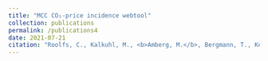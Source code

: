 ```yaml
---
title: "MCC CO₂-price incidence webtool"
collection: publications
permalink: /publications4
date: 2021-07-21
citation: "Roolfs, C., Kalkuhl, M., <b>Amberg, M.</b>, Bergmann, T., Kellner, M. (2021). [Documentation of the CO₂-price incidence webtool ‘MCC CO₂-Preis-Rechner’ (Version 1.0)](http://doi.org/10.5281/zenodo.5094561). <i>Zenodo</i>."
---
```

